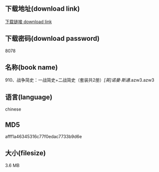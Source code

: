 ## 下载地址(download link)
[下载链接 download link](https://voluble-croquembouche-d321dc.netlify.app/?s=910%E3%80%81%E6%88%98%E4%BA%89%E7%AE%80%E5%8F%B2%EF%BC%9A%E4%B8%80%E6%88%98%E7%AE%80%E5%8F%B2%2B%E4%BA%8C%E6%88%98%E7%AE%80%E5%8F%B2%EF%BC%88%E5%A5%97%E8%A3%85%E5%85%B12%E5%86%8C%EF%BC%89_%5B%E8%8B%B1%5D%E8%AF%BA%E6%9B%BC%C2%B7%E6%96%AF%E9%80%9A_.azw3)

## 下载密码(download password)
8078

## 名称(book name)
910、战争简史：一战简史+二战简史（套装共2册）_[英]诺曼·斯通_.azw3.azw3

## 语言(language)
chinese

## MD5
afff1a46345316c77f0edac7733b9d6e

## 大小(filesize)
3.6 MB

